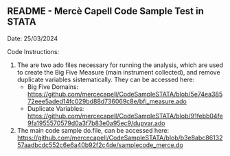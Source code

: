 README - Mercè Capell Code Sample Test in STATA
------------------------------------------------------------------------------
Date: 25/03/2024

Code Instructions:
1. The are two ado files necessary for running the analysis, which are used to create the Big Five Measure (main instrument collected), and remove duplicate variables sistematically. They can be accessed here:
   * Big Five Domains: https://github.com/mercecapell/CodeSampleSTATA/blob/5e74ea38572eee5aded14fc029bd88d736069c8e/bfi_measure.ado
   * Duplicate Variables: https://github.com/mercecapell/CodeSampleSTATA/blob/91febb04fe9fa1955570579d0a3f7b83e0a95ec9/dupvar.ado
3. The main code sample do.file, can be accessed here:  https://github.com/mercecapell/CodeSampleSTATA/blob/b3e8abc8613257aadbcdc552c6e6a40b92f2c4de/samplecode_merce.do

